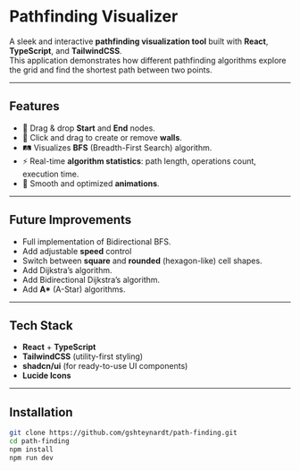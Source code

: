 # Pathfinding Visualizer

A sleek and interactive **pathfinding visualization tool** built with **React**, **TypeScript**, and **TailwindCSS**.  
This application demonstrates how different pathfinding algorithms explore the grid and find the shortest path between two points.

---

## Features

- 📍 Drag & drop **Start** and **End** nodes.
- 🧱 Click and drag to create or remove **walls**.
- 🛤️ Visualizes **BFS** (Breadth-First Search) algorithm.
- ⚡ Real-time **algorithm statistics**: path length, operations count, execution time.
- 🎥 Smooth and optimized **animations**.

---

## Future Improvements

-	Full implementation of Bidirectional BFS.
-   Add adjustable **speed** control
-   Switch between **square** and **rounded** (hexagon-like) cell shapes.
-	Add Dijkstra’s algorithm.
-	Add Bidirectional Dijkstra’s algorithm.
-	Add **A\*** (A-Star) algorithms.

---

## Tech Stack

- **React** + **TypeScript**
- **TailwindCSS** (utility-first styling)
- **shadcn/ui** (for ready-to-use UI components)
- **Lucide Icons**

---

## Installation

```bash
git clone https://github.com/gshteynardt/path-finding.git
cd path-finding
npm install
npm run dev
